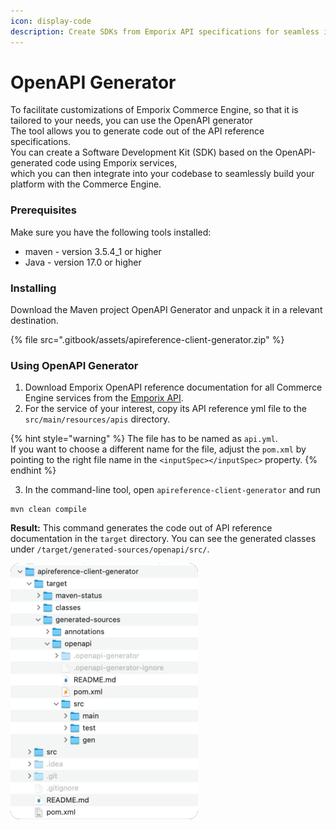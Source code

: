 ```yaml
---
icon: display-code
description: Create SDKs from Emporix API specifications for seamless integration with the Commerce Engine using OpenApi Generator.
---
```


# OpenAPI Generator

To facilitate customizations of Emporix Commerce Engine, so that it is tailored to your needs, you can use the OpenAPI generator\
The tool allows you to generate code out of the API reference specifications.\
You can create a Software Development Kit (SDK) based on the OpenAPI-generated code using Emporix services,\
which you can then integrate into your codebase to seamlessly build your platform with the Commerce Engine.

### Prerequisites

Make sure you have the following tools installed:

* maven - version 3.5.4\_1 or higher
* Java - version 17.0 or higher

### Installing

Download the Maven project OpenAPI Generator and unpack it in a relevant destination.

{% file src=".gitbook/assets/apireference-client-generator.zip" %}

### Using OpenAPI Generator

1. Download Emporix OpenAPI reference documentation for all Commerce Engine services from the [Emporix API](./).
2. For the service of your interest, copy its API reference yml file to the `src/main/resources/apis` directory.

{% hint style="warning" %}
The file has to be named as `api.yml`.\
If you want to choose a different name for the file, adjust the `pom.xml` by pointing to the right file name in the `<inputSpec></inputSpec>` property.
{% endhint %}

3. In the command-line tool, open `apireference-client-generator` and run

```
mvn clean compile
```

**Result:** This command generates the code out of API reference documentation in the `target` directory. You can see the generated classes under `/target/generated-sources/openapi/src/`.



![Generated classes](static/openapi/openapi_gen.png)
